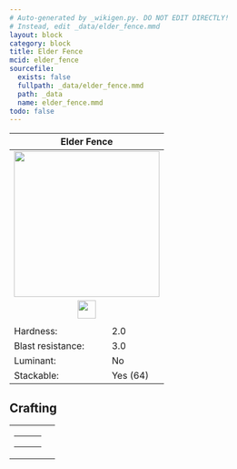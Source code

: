 ```yaml
---
# Auto-generated by _wikigen.py. DO NOT EDIT DIRECTLY!
# Instead, edit _data/elder_fence.mmd
layout: block
category: block
title: Elder Fence
mcid: elder_fence
sourcefile:
  exists: false
  fullpath: _data/elder_fence.mmd
  path: _data
  name: elder_fence.mmd
todo: false
---
```


<table class="block-info"><thead><tr>
<th colspan=2>Elder Fence</th>
</tr></thead><tbody>
<tr><td colspan=2 class="cell-image-big" style="text-align:center"><img src="/allotment/img/textures/allotment/elder_fence.png" width="256" height="256" alt="" class="preview-icon"></td></tr>
<tr><td colspan=2 class="cell-image-small" style="text-align:center"><img src="/allotment/img/inventory_textures/allotment/elder_fence.png" width="32" height="32" alt="" class="inventory-icon"></td></tr>
<tr><td colspan=2 style="text-align:center"><span class="tool-info tool-none tool-level-0" title="Does not require or break faster with any tool"></span></td></tr>
<tr><td>Hardness:</td><td>2.0</td></tr>
<tr><td>Blast resistance:</td><td>3.0</td></tr>
<tr><td>Luminant:</td><td>No</td></tr>
<tr><td>Stackable:</td><td>Yes (64)</td></tr>
</tbody></table>

## Crafting

<table class="crafting-recipe crafting-shaped"><tbody><tr>
<td><table class="crafting-grid"><tbody>
<tr>
<td>
<span title="Elder Planks" class="item item-allotment:elder_planks item-type-item" style="background-image:url(&quot;/allotment/img/inventory_textures/allotment/elder_planks.png&quot;)"></span>
</td>
<td>
<span title="Stick" class="item item-minecraft:stick item-type-item" style="background-image:url(&quot;/allotment/img/inventory_textures/minecraft/stick.png&quot;)"></span>
</td>
<td>
<span title="Elder Planks" class="item item-allotment:elder_planks item-type-item" style="background-image:url(&quot;/allotment/img/inventory_textures/allotment/elder_planks.png&quot;)"></span>
</td>
</tr>
<tr>
<td>
<span title="Elder Planks" class="item item-allotment:elder_planks item-type-item" style="background-image:url(&quot;/allotment/img/inventory_textures/allotment/elder_planks.png&quot;)"></span>
</td>
<td>
<span title="Stick" class="item item-minecraft:stick item-type-item" style="background-image:url(&quot;/allotment/img/inventory_textures/minecraft/stick.png&quot;)"></span>
</td>
<td>
<span title="Elder Planks" class="item item-allotment:elder_planks item-type-item" style="background-image:url(&quot;/allotment/img/inventory_textures/allotment/elder_planks.png&quot;)"></span>
</td>
</tr>
<tr>
<td>
<span class="item item-empty-space"></span>
</td>
<td>
<span class="item item-empty-space"></span>
</td>
<td>
<span class="item item-empty-space"></span>
</td>
</tr>
</tbody></table></td>
<td class="result">
<div class="result-inner">
<div class="result-slot">
<span title="Elder Fence" class="item item-allotment:elder_fence" style="background-image:url(&quot;/allotment/img/inventory_textures/allotment/elder_fence.png&quot;)"></span>
</div>
</div>
</td>
</tr></tbody></table>